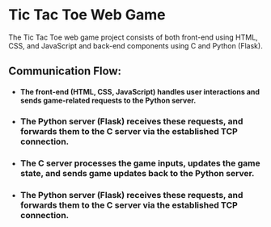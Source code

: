 # Tic Tac Toe Web Game
The Tic Tac Toe web game project consists of both front-end using HTML, CSS, and JavaScript and back-end components using C and Python (Flask).

## Communication Flow:
   - #### The front-end (HTML, CSS, JavaScript) handles user interactions and sends game-related requests to the Python server.
       
   - ### The Python server (Flask) receives these requests, and forwards them to the C server via the established TCP connection.
  
   - ### The C server processes the game inputs, updates the game state, and sends game updates back to the Python server.

   - ### The Python server (Flask) receives these requests, and forwards them to the C server via the established TCP connection.
